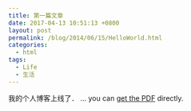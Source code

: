 ```yaml
---
title: 第一篇文章
date: 2017-04-13 10:51:13 +0800
layout: post
permalink: /blog/2014/06/15/HelloWorld.html
categories:
  - html
tags:
  - Life
  - 生活
---
```

我的个人博客上线了．
... you can [get the PDF]({{www.robocuphumanoid.org}}/qualification/2017/915cd456b64d29968be6d6f0384b8c3188a64b53/Tsinghua_Hephaestus_Humanoid_AdultSize_regular_2017_Specs.pdf) directly.